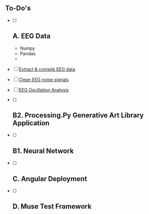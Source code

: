 ## To-Do's

- [ ] ## A. EEG Data
  * Numpy
  * Pandas
  * 
- [ ]  [Extract & compile EEG data](https://github.com/mori-c/uoft-neurotech/blob/master/2019/notebooks/exercises/wk2a_data_collection.ipynb)
- [ ]  [Clean EEG noise signals ](https://github.com/mori-c/uoft-neurotech/blob/master/2019/notebooks/exercises/wk2b_intro_to_signal_processing.ipynb)
- [ ]  [EEG Oscillation Analysis](https://github.com/mori-c/uoft-neurotech/blob/master/2019/notebooks/exercises/wk6_neural_oscillations.ipynb)


- [ ]  ## B2. Processing.Py Generative Art Library Application 
- [ ]  ## B1. Neural Network
- [ ]  ## C. Angular Deployment
- [ ]  ## D. Muse Test Framework